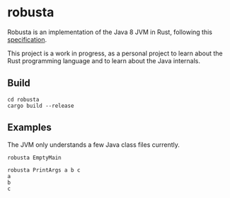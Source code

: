 # robusta

Robusta is an implementation of the Java 8
JVM in Rust, following this [specification](https://docs.oracle.com/javase/specs/jvms/se8/html/index.html).

This project is a work in progress, as a personal project to learn about the
Rust programming language and to learn about the Java internals.

## Build

```shell
cd robusta
cargo build --release
```

## Examples 
The JVM only understands a few Java class files currently.

```shell
robusta EmptyMain

robusta PrintArgs a b c
a
b
c
 
```
